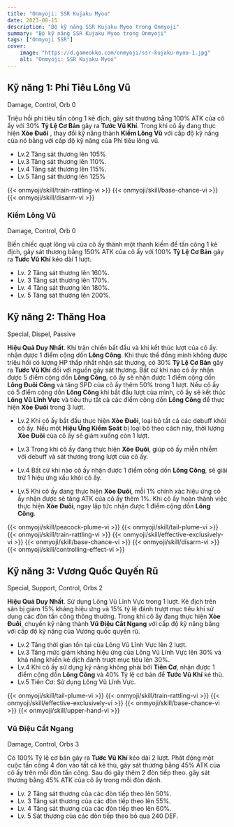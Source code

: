 ```yaml
---
title: "Onmyoji: SSR Kujaku Myoo"
date: 2023-08-15
description: "Bộ kỹ năng SSR Kujaku Myoo trong Onmyoji"
summary: "Bộ kỹ năng SSR Kujaku Myoo trong Onmyoji"   
tags: ["Onmyoji SSR"]
cover:
    image: "https://d.gameokko.com/onmyoji/ssr-kujaku-myoo-1.jpg" 
    alt: "Onmyoji: SSR Kujaku Myoo"  
---
```


## Kỹ năng 1: Phi Tiêu Lông Vũ
Damage, Control, Orb 0

Triệu hồi phi tiêu tấn công 1 kẻ địch, gây sát thương bằng 100% ATK của cô ấy với 30% **Tỷ Lệ Cơ Bản** gây ra **Tước Vũ Khí**. Trong khi cô ấy đang thực hiện **Xòe Đuôi** , thay đổi kỹ năng thành **Kiếm Lông Vũ** với cấp độ kỹ năng của nó bằng với cấp độ kỹ năng của Phi tiêu lông vũ.

- Lv.2 Tăng sát thương lên 105%
- Lv.3 Tăng sát thương lên 110%.
- Lv.4 Tăng sát thương lên 115%.
- Lv.5 Tăng sát thương lên 125%

{{< onmyoji/skill/train-rattling-vi >}}
{{< onmyoji/skill/base-chance-vi >}}
{{< onmyoji/skill/disarm-vi >}}

### Kiếm Lông Vũ
Damage, Control, Orb 0

Biến chiếc quạt lông vũ của cô ấy thành một thanh kiếm để tấn công 1 kẻ địch, gây sát thương bằng 150% ATK của cô ấy với 100% **Tỷ Lệ Cơ Bản** gây ra **Tước Vũ Khí** kéo dài 1 lượt.

- Lv. 2 Tăng sát thương lên 160%.
- Lv. 3 Tăng sát thương lên 170%.
- Lv. 4 Tăng sát thương lên 180%.
- Lv. 5 Tăng sát thương lên 200%.

## Kỹ năng 2: Thăng Hoa
Special, Dispel, Passive

**Hiệu Quả Duy Nhất**. Khi trận chiến bắt đầu và khi kết thúc lượt của cô ấy. nhận được 1 điểm cộng dồn **Lông Công**. Khi thực thể đồng minh không được triệu hồi có lượng HP thấp nhất nhận sát thương, có 30% **Tỷ Lệ Cơ Bản** gây ra **Tước Vũ Khí** đối với nguồn gây sát thương. Bất cứ khi nào cô ấy nhận được 5 điểm cộng dồn **Lông Công**, cô ấy sẽ nhận được 1 điểm cộng dồn **Lông Đuôi Công** và tăng SPD của cô ấy thêm 50% trong 1 lượt. Nếu cô ấy có 5 điểm cộng dồn **Lông Công** khi bắt đầu lượt của mình, cô ấy sẽ kết thúc **Lông Vũ Lĩnh Vực** và tiêu thụ tất cả các điểm cộng dồn **Lông Công** để thực hiện **Xòe Đuôi** trong 3 lượt.

 
- Lv.2 Khi cô ấy bắt đầu thực hiện **Xòe Đuôi**, loại bỏ tất cả các debuff khỏi cô ấy. Nếu một **Hiệu Ứng Kiểm Soát** bị loại bỏ theo cách này, thời lượng **Xòe Đuôi** của cô ấy sẽ giảm xuống còn 1 lượt.

- Lv.3 Trong khi cô ấy đang thực hiện **Xòe Đuôi**, giúp cô ấy miễn nhiễm với debuff và sát thương trong lượt của cô ấy.
- Lv.4 Bất cứ khi nào cô ấy nhận được 1 điểm cộng dồn **Lông Công**, sẽ giải trừ 1 hiệu ứng xấu khỏi cô ấy.
- Lv.5 Khi cô ấy đang thực hiện **Xòe Đuôi**, mỗi 1% chính xác hiệu ứng cô ấy nhận được sẽ tăng ATK của cô ấy thêm 1%. Khi cô ấy hoàn thành việc thực hiện **Xòe Đuôi**, ngay lập tức nhận được 1 điểm cộng dồn **Lông Công**. 

{{< onmyoji/skill/peacock-plume-vi >}}
{{< onmyoji/skill/tail-plume-vi >}} 
{{< onmyoji/skill/train-rattling-vi >}}
{{< onmyoji/skill/effective-exclusively-vi >}}
{{< onmyoji/skill/base-chance-vi >}}
{{< onmyoji/skill/disarm-vi >}}
{{< onmyoji/skill/controlling-effect-vi >}}

## Kỹ năng 3: Vương Quốc Quyến Rũ
Special, Support, Control, Orbs 2

**Hiệu Quả Duy Nhất**. Sử dụng Lông Vũ Lĩnh Vực trong 1 lượt. Kẻ địch trên sân bị giảm 15% kháng hiệu ứng và 15% tỷ lệ đánh trượt mục tiêu khi sử dụng các đòn tấn công thông thường. Trong khi cô ấy đang thực hiện **Xòe Đuôi**, chuyển kỹ năng thành **Vũ Điệu Cắt Ngang** với cấp độ kỹ năng bằng với cấp độ kỹ năng của Vương quốc quyến rũ.

- Lv.2 Tăng thời gian tồn tại của Lông Vũ Lĩnh Vực lên 2 lượt.
- Lv.3 Tăng mức giảm kháng hiệu ứng của Lông Vũ Lĩnh Vực lên 30% và khả năng khiến kẻ địch đánh trượt mục tiêu lên 30%.
- Lv.4 Khi cô ấy sử dụng kỹ năng không phải bởi **Tiên Cơ**, nhận được 1 điểm cộng dồn **Lông Công** và 40% Tỷ lệ cơ bản để **Tước Vũ Khí** kẻ thù. 
- Lv.5 Tiên Cơ: Sử dụng Lông Vũ Lĩnh Vực.
 
{{< onmyoji/skill/tail-plume-vi >}} 
{{< onmyoji/skill/train-rattling-vi >}}
{{< onmyoji/skill/effective-exclusively-vi >}}
{{< onmyoji/skill/base-chance-vi >}}
{{< onmyoji/skill/upper-hand-vi >}} 

### Vũ Điệu Cắt Ngang
Damage, Control, Orbs 3

Có 100% Tỷ lệ cơ bản gây ra **Tước Vũ Khí** kéo dài 2 lượt. Phát động một cuộc tấn công 4 đòn vào tất cả kẻ thù, gây sát thương bằng 45% ATK của cô ấy trên mỗi đòn tấn công. Sau đó gây thêm 2 đòn tiếp theo. gây sát thương bằng 45% ATK của cô ấy trong mỗi đòn đánh. 

- Lv. 2 Tăng sát thương của các đòn tiếp theo lên 50%.
- Lv. 3 Tăng sát thương của các đòn tiếp theo lên 55%.
- Lv. 4 Tăng sát thương của các đòn tiếp theo lên 60%.
- Lv. 5 Sát thương của các đòn tiếp theo bỏ qua 240 DEF.